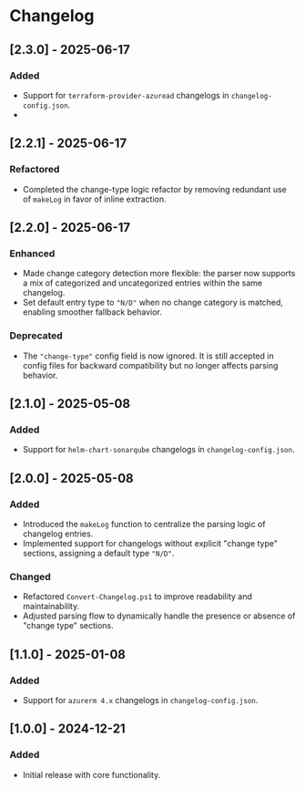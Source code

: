 # Changelog

## [2.3.0] - 2025-06-17

### Added
- Support for `terraform-provider-azuread` changelogs in `changelog-config.json`.
- 
## [2.2.1] - 2025-06-17

### Refactored
- Completed the change-type logic refactor by removing redundant use of `makeLog` in favor of inline extraction.

## [2.2.0] - 2025-06-17

### Enhanced
- Made change category detection more flexible: the parser now supports a mix of categorized and uncategorized entries within the same changelog.
- Set default entry type to `"N/D"` when no change category is matched, enabling smoother fallback behavior.

### Deprecated
- The `"change-type"` config field is now ignored. It is still accepted in config files for backward compatibility but no longer affects parsing behavior.

## [2.1.0] - 2025-05-08

### Added
- Support for `helm-chart-sonarqube` changelogs in `changelog-config.json`.

## [2.0.0] - 2025-05-08

### Added
- Introduced the `makeLog` function to centralize the parsing logic of changelog entries.
- Implemented support for changelogs without explicit "change type" sections, assigning a default type `"N/D"`.

### Changed
- Refactored `Convert-Changelog.ps1` to improve readability and maintainability.
- Adjusted parsing flow to dynamically handle the presence or absence of "change type" sections.

## [1.1.0] - 2025-01-08

### Added
- Support for `azurerm 4.x` changelogs in `changelog-config.json`.

## [1.0.0] - 2024-12-21

### Added
- Initial release with core functionality.
